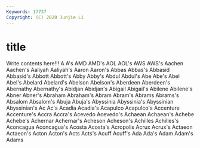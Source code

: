 ```yaml
---
Keywords: 17737
Copyright: (C) 2020 Junjie Li
---
```


# title

Write contents here!!!
A 
A's 
AMD 
AMD's 
AOL 
AOL's 
AWS 
AWS's 
Aachen 
Aachen's
Aaliyah 
Aaliyah's 
Aaron 
Aaron's 
Abbas 
Abbas's 
Abbasid 
Abbasid's 
Abbott 
Abbott's
Abby 
Abby's 
Abdul 
Abdul's 
Abe 
Abe's 
Abel 
Abel's 
Abelard 
Abelard's
Abelson 
Abelson's 
Aberdeen 
Aberdeen's 
Abernathy 
Abernathy's 
Abidjan 
Abidjan's 
Abigail 
Abigail's
Abilene 
Abilene's 
Abner 
Abner's 
Abraham 
Abraham's 
Abram 
Abram's 
Abrams 
Abrams's
Absalom 
Absalom's 
Abuja 
Abuja's 
Abyssinia 
Abyssinia's 
Abyssinian 
Abyssinian's 
Ac 
Ac's
Acadia 
Acadia's 
Acapulco 
Acapulco's 
Accenture 
Accenture's 
Accra 
Accra's 
Acevedo 
Acevedo's
Achaean 
Achaean's 
Achebe 
Achebe's 
Achernar 
Achernar's 
Acheson 
Acheson's 
Achilles 
Achilles's
Aconcagua 
Aconcagua's 
Acosta 
Acosta's 
Acropolis 
Acrux 
Acrux's 
Actaeon 
Actaeon's 
Acton
Acton's 
Acts 
Acts's 
Acuff 
Acuff's 
Ada 
Ada's 
Adam 
Adam's 
Adams

